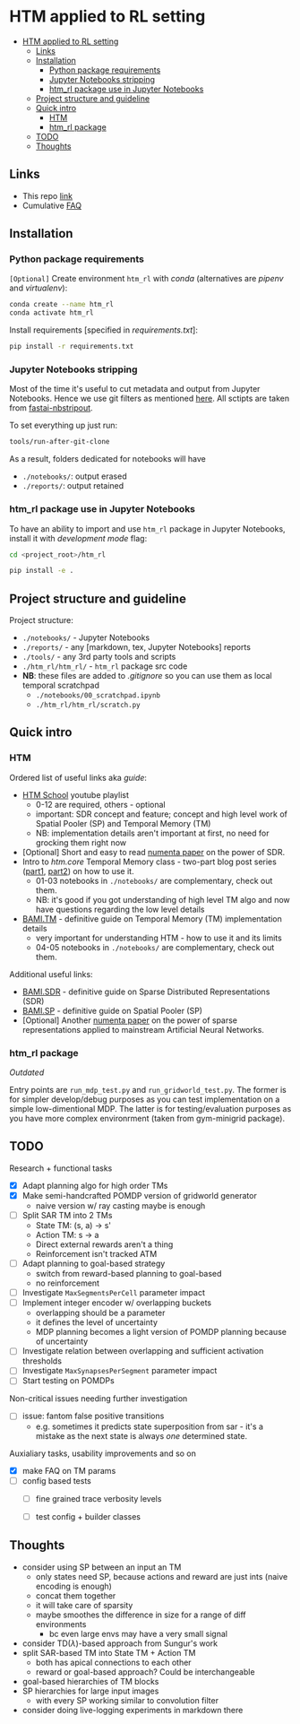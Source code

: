 # HTM applied to RL setting

- [HTM applied to RL setting](#htm-applied-to-rl-setting)
  - [Links](#links)
  - [Installation](#installation)
    - [Python package requirements](#python-package-requirements)
    - [Jupyter Notebooks stripping](#jupyter-notebooks-stripping)
    - [htm_rl package use in Jupyter Notebooks](#htm_rl-package-use-in-jupyter-notebooks)
  - [Project structure and guideline](#project-structure-and-guideline)
  - [Quick intro](#quick-intro)
    - [HTM](#htm)
    - [htm_rl package](#htm_rl-package)
  - [TODO](#todo)
  - [Thoughts](#thoughts)

## Links

- This repo [link](https://github.com/cog-isa/htm-rl)
- Cumulative [FAQ](htm_rl/htm_rl/README.md)

## Installation

### Python package requirements

`[Optional]` Create environment `htm_rl` with _conda_ (alternatives are _pipenv_ and _virtualenv_):
  
```bash
conda create --name htm_rl
conda activate htm_rl
```

Install requirements [specified in _requirements.txt_]:

```bash
pip install -r requirements.txt
```

### Jupyter Notebooks stripping

Most of the time it's useful to cut metadata and output from Jupyter Notebooks. Hence we use git filters as mentioned [here](https://stackoverflow.com/a/60859698/1094048). All sctipts are taken from [fastai-nbstripout](https://github.com/fastai/fastai-nbstripout).

To set everything up just run:

```bash
tools/run-after-git-clone
```

As a result, folders dedicated for notebooks will have

- `./notebooks/`: output erased
- `./reports/`: output retained

### htm_rl package use in Jupyter Notebooks

To have an ability to import and use `htm_rl` package in Jupyter Notebooks, install it with _development mode_ flag:

```bash
cd <project_root>/htm_rl

pip install -e .
```

## Project structure and guideline

Project structure:

- `./notebooks/` - Jupyter Notebooks
- `./reports/` - any [markdown, tex, Jupyter Notebooks] reports
- `./tools/` - any 3rd party tools and scripts
- `./htm_rl/htm_rl/` - `htm_rl` package src code
- __NB__: these files are added to _.gitignore_ so you can use them as local temporal scratchpad
  - `./notebooks/00_scratchpad.ipynb`
  - `./htm_rl/htm_rl/scratch.py`

## Quick intro

### HTM

Ordered list of useful links aka _guide_:

- [HTM School](https://www.youtube.com/watch?v=XMB0ri4qgwc&list=PL3yXMgtrZmDqhsFQzwUC9V8MeeVOQ7eZ9) youtube playlist
  - 0-12 are required, others - optional
  - important: SDR concept and feature; concept and high level work of Spatial Pooler (SP) and Temporal Memory (TM)
  - NB: implementation details aren't important at first, no need for grocking them right now
- [Optional] Short and easy to read [numenta paper](https://arxiv.org/abs/1503.07469) on the power of SDR.
- Intro to _htm.core_ Temporal Memory class - two-part blog post series ([part1](https://3rdman.de/2020/02/hierarchical-temporal-memory-part-1-getting-started/), [part2](https://3rdman.de/2020/04/hierarchical-temporal-memory-part-2/)) on how to use it.
  - 01-03 notebooks in `./notebooks/` are complementary, check out them.
  - NB: it's good if you got understanding of high level TM algo and now have questions regarding the low level details
- [BAMI.TM](https://numenta.com/assets/pdf/temporal-memory-algorithm/Temporal-Memory-Algorithm-Details.pdf) - definitive guide on Temporal Memory (TM) implementation details
  - very important for understanding HTM - how to use it and its limits
  - 04-05 notebooks in `./notebooks/` are complementary, check out them.

Additional useful links:

- [BAMI.SDR](https://numenta.com/assets/pdf/biological-and-machine-intelligence/BaMI-SDR.pdf) - definitive guide on Sparse Distributed Representations (SDR)
- [BAMI.SP](https://numenta.com/assets/pdf/spatial-pooling-algorithm/Spatial-Pooling-Algorithm-Details.pdf) - definitive guide on Spatial Pooler (SP)
- [Optional] Another [numenta paper](https://arxiv.org/abs/1903.11257) on the power of sparse representations applied to mainstream Artificial Neural Networks.

### htm_rl package

*Outdated*

Entry points are `run_mdp_test.py` and `run_gridworld_test.py`. The former is for simpler develop/debug purposes as you can test implementation on a simple low-dimentional MDP. The latter is for testing/evaluation purposes as you have more complex environrment (taken from gym-minigrid package).

## TODO

Research + functional tasks

- [x] Adapt planning algo for high order TMs
- [x] Make semi-handcrafted POMDP version of gridworld generator
  - naive version w/ ray casting maybe is enough
- [ ] Split SAR TM into 2 TMs
  - State TM: (s, a) $\rightarrow$ s'
  - Action TM: s $\rightarrow$ a
  - Direct external rewards aren't a thing
  - Reinforcement isn't tracked ATM
- [ ] Adapt planning to goal-based strategy
  - switch from reward-based planning to goal-based
  - no reinforcement
- [ ] Investigate `MaxSegmentsPerCell` parameter impact
- [ ] Implement integer encoder w/ overlapping buckets
  - overlapping should be a parameter
  - it defines the level of uncertainty
  - MDP planning becomes a light version of POMDP planning because of uncertainty
- [ ] Investigate relation between overlapping and sufficient activation thresholds
- [ ] Investigate `MaxSynapsesPerSegment` parameter impact
- [ ] Start testing on POMDPs

Non-critical issues needing further investigation

- [ ] issue: fantom false positive transitions
  - e.g. sometimes it predicts state superposition from sar - it's a mistake as the next state is always _one_ determined state.

Auxialiary tasks, usability improvements and so on

- [x] make FAQ on TM params
- [ ] config based tests
  - [ ] fine grained trace verbosity levels
  - [ ] test config + builder classes


## Thoughts

- consider using SP between an input an TM
  - only states need SP, because actions and reward are just ints (naive encoding is enough)
  - concat them together
  - it will take care of sparsity
  - maybe smoothes the difference in size for a range of diff environments
    - bc even large envs may have a very small signal
- consider TD($\lambda$)-based approach from Sungur's work
- split SAR-based TM into State TM + Action TM
  - both has apical connections to each other
  - reward or goal-based approach? Could be interchangeable
- goal-based hierarchies of TM blocks
- SP hierarchies for large input images
  - with every SP working similar to convolution filter
- consider doing live-logging experiments in markdown there

